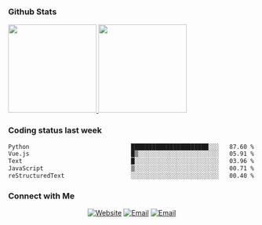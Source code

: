 
### Github Stats

<a href="https://github.com/lileixuan">
  <img height="180em" src="https://github-readme-stats.vercel.app/api?username=lileixuan&theme=buefy&show_icons=true" />
  <img height="180em" src="https://github-readme-stats.vercel.app/api/top-langs/?username=lileixuan&theme=buefy&layout=compact" />
</a>

### Coding status last week 

<!--START_SECTION:waka-->

```txt
Python                             ██████████████████████░░░   87.60 %
Vue.js                             █▒░░░░░░░░░░░░░░░░░░░░░░░   05.91 %
Text                               █░░░░░░░░░░░░░░░░░░░░░░░░   03.96 %
JavaScript                         ▒░░░░░░░░░░░░░░░░░░░░░░░░   00.71 %
reStructuredText                   ░░░░░░░░░░░░░░░░░░░░░░░░░   00.40 %
```

<!--END_SECTION:waka-->

### Connect with Me 

<p align="center">
<a href="https://www.koomu.cn/"><img alt="Website" src="https://img.shields.io/badge/Website-www.koomu.cn-blue?style=flat-square&logo=google-chrome"></a>
<a href="mailto:lileixuan@gmail.com"><img alt="Email" src="https://img.shields.io/badge/Email-lileixuan@gmail.com-blue?style=flat-square&logo=gmail"></a>
<a href="https://www.koomu.cn/rss/"><img alt="Email" src="https://img.shields.io/badge/RSS-www.koomu.cn%2Frss%2F-blue?style=flat-square&logo=rss"></a>


</p>
